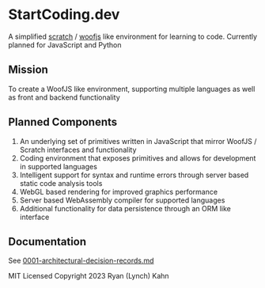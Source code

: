 # StartCoding.dev

A simplified [scratch](https://scratch.mit.edu) / [woofjs](https://woofjs/.com) like environment for learning to code. Currently planned for JavaScript and Python

## **Mission**

To create a WoofJS like environment, supporting multiple languages as well as front and backend functionality

## **Planned Components**

1. An underlying set of primitives written in JavaScript that mirror WoofJS / Scratch interfaces and functionality
2. Coding environment that exposes primitives and allows for development in supported languages
3. Intelligent support for syntax and runtime errors through server based static code analysis tools
4. WebGL based rendering for improved graphics performance
5. Server based WebAssembly compiler for supported languages
6. Additional functionality for data persistence through an ORM like interface

## **Documentation**

See [0001-architectural-decision-records.md](./docs/decisions/0001-architectural-decision-records.md)

MIT Licensed
Copyright 2023 Ryan (Lynch) Kahn
